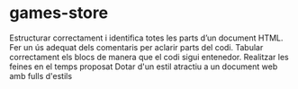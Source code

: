 # games-store
Estructurar correctament i identifica totes les parts d’un document HTML. Fer un ús adequat dels comentaris per aclarir parts del codi. Tabular correctament els blocs de manera que el codi sigui entenedor. Realitzar les feines en el temps proposat Dotar d'un estil atractiu a un document web amb fulls d'estils

